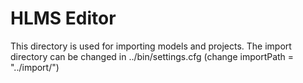 # HLMS Editor
This directory is used for importing models and projects. The import directory can be changed in ../bin/settings.cfg (change importPath = "../import/")